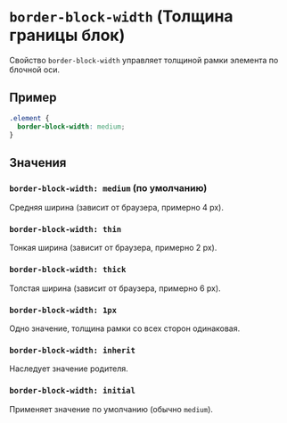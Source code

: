 # `border-block-width` (Толщина границы блок)

Свойство `border-block-width` управляет толщиной рамки элемента по блочной оси.

## Пример

```css
.element {
  border-block-width: medium;
}
```

## Значения

### `border-block-width: medium` (по умолчанию)

Средняя ширина (зависит от браузера, примерно 4 px).

### `border-block-width: thin`

Тонкая ширина (зависит от браузера, примерно 2 px).

### `border-block-width: thick`

Толстая ширина (зависит от браузера, примерно 6 px).

### `border-block-width: 1px`

Одно значение, толщина рамки со всех сторон одинаковая.

### `border-block-width: inherit`

Наследует значение родителя.

### `border-block-width: initial`

Применяет значение по умолчанию (обычно `medium`).
